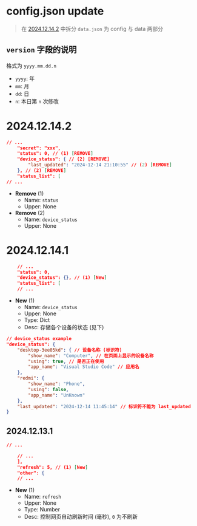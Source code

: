 # config.json update

> 在 [2024.12.14.2](#202412142) 中拆分 `data.json` 为 config 与 data 两部分

## `version` 字段的说明

格式为 `yyyy.mm.dd.n`
- `yyyy`: 年
- `mm`: 月
- `dd`: 日
- `n`: 本日第 `n` 次修改

# 2024.12.14.2

```json
// ...
    "secret": "xxx",
    "status": 0, // (1) [REMOVE]
    "device_status": { // (2) [REMOVE]
        "last_updated": "2024-12-14 21:10:55" // (2) [REMOVE]
    }, // (2) [REMOVE]
    "status_list": [
// ...
```

- **Remove** (1)
  * Name: `status`
  * Upper: None
- **Remove** (2)
  * Name: `device_status`
  * Upper: None

# 2024.12.14.1

```json
    // ...
    "status": 0,
    "device_status": {}, // (1) [New]
    "status_list": [
    // ...
```

- **New** (1)
  * Name: `device_status`
  * Upper: None
  * Type: Dict
  * Desc: 存储各个设备的状态 (见下)

```json
// device_status example
"device_status": {
    "desktop-3ee05kd": { // 设备名称 (标识符)
        "show_name": "Computer", // 在页面上显示的设备名称
        "using": true, // 是否正在使用
        "app_name": "Visual Studio Code" // 应用名
    },
    "redmi": {
        "show_name": "Phone",
        "using": false,
        "app_name": "UnKnown"
    },
    "last_updated": "2024-12-14 11:45:14" // 标识符不能为 last_updated
}
```

## 2024.12.13.1

```json
// ...

    // ...
    ],
    "refresh": 5, // (1) [New]
    "other": {
    // ...
```

- **New** (1)
  * Name: `refresh`
  * Upper: None
  * Type: Number
  * Desc: 控制网页自动刷新时间 (毫秒), `0` 为不刷新